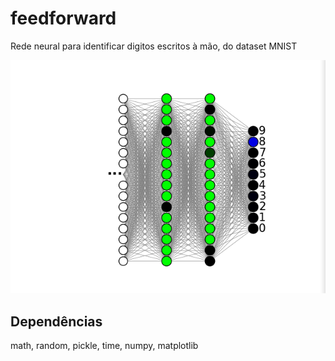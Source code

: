 # feedforward

Rede neural para identificar digitos escritos à mão, do dataset MNIST

![Screenshot with tracks and an upside-down Goomba](https://raw.githubusercontent.com/vitorsvt/feedforward/master/docs/screenshot.png)

## Dependências

math, random, pickle, time, numpy, matplotlib
